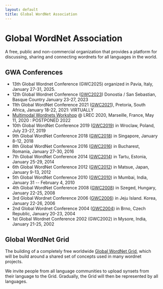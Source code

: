 ```yaml
---
layout: default
title: Global WordNet Association
---
```


# Global WordNet Association

A free, public and non-commercial organization that provides a
platform for discussing, sharing and connecting wordnets for all
languages in the world.

## GWA Conferences

* 13th Global Wordnet Conference (GWC2025) organized in Pavia, Italy, January 27-31, 2025.
* 12th Global Wordnet Conference ([GWC2023](https://hitz.eus/gwc2023)) Donostia / San Sebastian, Basque Country January 23-27, 2023
* 11th Global WordNet Conference 2021 ([GWC2021](https://www.globalwordnet.co.za/)), Pretoria, South Africa, January 18-22, 2021: VIRTUALLY
* [Multimodal Wordnets Workshop](http://hitz.eus/multimodalwordnets2020/) @ LREC 2020, Marseille, France, May 11, 2020 : POSTPONED 2022
* 10th Global WordNet Conference 2019 ([GWC2019](https://gwc2019.clarin-pl.eu)) in Wroclaw, Poland, July 23-27, 2019
* 9th Global WordNet Conference 2018 ([GWC2018](http://compling.hss.ntu.edu.sg/events/2018-gwc/)) in Singapore, January 8-12, 2018
* 8th Global WordNet Conference 2016 ([GWC2016](http://gwc2016.racai.ro)) in Bucharest, Romania, January 27-30, 2016
* 7th Global WordNet Conference 2014 ([GWC2014](http://gwc2014.ut.ee/)) in Tartu, Estonia, January 25-29, 2014
* 6th Global WordNet Conference 2012 ([GWC2012](http://lang.cs.tut.ac.jp/conference/gwc2012/)) in Matsue, Japan, January 9-13, 2012
* 5th Global WordNet Conference 2010 ([GWC2010](http://www.globalwordnet-iitb2010.in/)) in Mumbai, India, January 31 -- February 4, 2010
* 4th Global WordNet Conference 2008 ([GWC2008](http://www.inf.u-szeged.hu/projectdirs/gwc2008/)) in Szeged, Hungary, January 22-25, 2008
* 3rd Global Wordnet Conference 2006 ([GWC2006](http://semanticweb.kaist.ac.kr/conference/gwc/abstracts.html)) in Jeju Island. Korea, January 22-26, 2006
* 2nd Global Wordnet Conference 2004 ([GWC2004](http://www.fi.muni.cz/gwc2004/)) in Brno, Czech Republic, January 20-23, 2004
* 1st Global Wordnet Conference 2002 (GWC2002) in Mysore, India, January 21-25, 2002

## Global WordNet Grid

The building of a completely free worldwide [Global WordNet
Grid](/resources/global-wordnet-grid), which
will be build around a shared set of concepts used in many wordnet
projects.

We invite people from all language communities to upload synsets from
their language to the Grid. Gradually, the Grid will then be represented
by all languages.

